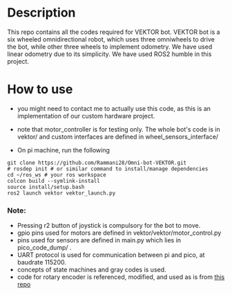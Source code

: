 # Description
This repo contains all the codes required for VEKTOR bot. VEKTOR bot is a six wheeled omnidirectional robot, which uses three omniwheels to drive the bot, while other three wheels to implement odometry. We have used linear odometry due to its simplicity. We have used ROS2 humble in this project.

# How to use 
* you might need to contact me to actually use this code, as this is an implementation of our custom hardware project.

* note that motor_controller is for testing only. The whole bot's code is in vektor/ and custom interfaces are defined in wheel_sensors_interface/

* On pi machine, run the following
```
git clone https://github.com/Rammani28/Omni-bot-VEKTOR.git
# rosdep init # or similar command to install/manage dependencies
cd ~/ros_ws # your ros workspace
colcon build --symlink-install
source install/setup.bash
ros2 launch vektor vektor_launch.py
```
### Note:
* Pressing r2 button of joystick is compulsory for the bot to move. 
* gpio pins used for motors are defined in vektor/vektor/motor_control.py
* pins used for sensors are defined in main.py which lies in pico_code_dump/ .
* UART protocol is used for communication between pi and pico, at baudrate 115200.
* concepts of state machines and gray codes is used.
* code for rotary encoder is referenced, modified, and used as is from [this repo](https://github.com/miketeachman/micropython-rotary)
